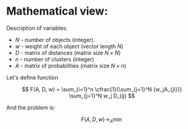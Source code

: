 # Mathematical view:

Description of variables:
- $N$ - number of objects (integer).
- $w$ - weight of each object (vector length $N$)
- $D$ - matrix of distances (matrix size $N\times N$)
- $n$ - number of clusters (integer)
- $A$ - matrix of probabilities (matrix size $N\times n$)


Let's define function

$$
    F(A, D, w) = \sum_{i=1}^n \cfrac{1}{\sum_{j=1}^N {w_jA_{ji}}} \sum_{j=1}^N w_j D_{ij}
$$


And the problem is:

$$
    F(A, D, w)\to_A\min
$$
